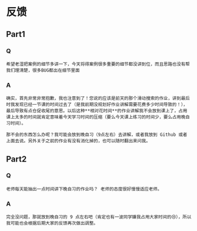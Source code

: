 # 反馈

## Part1

### Q

```
希望老湿把案例的细节多讲一下，今天将得案例很多重要的细节都没讲到位，而且思路也没有帮我们理清楚，很多BUG都出在细节里面
```

### A

```
确实，首先非常非常抱歉，我也注意到了！您说的应该是前天的那个滑动搜索的作业，讲到最后时我发现已经一节课的时间过去了（是我前期没规划好作业讲解需要花费多少时间导致的！），最后导致有点仓促收尾的意思。以后这种**相对花时间**的作业讲解我不会放到课上了，占用课上太多的时间就肯定意味着今天学习时间的压缩（要么今天课上练习的时间少，要么占用晚自习时间）。

那不会的东西怎么办呢？我可能会放到晚自习（9点左右）去讲解，或者我放到 Github 或者上面去说。另外关于之前的作业有没有消化掉的，也可以随时翻出来问我。
```

## Part2

### Q

```
老师每天能抽出一点时间讲下晚自习的作业吗？ 老师的态度很好慢慢适应老师。
```

### A

```
完全没问题，那就放到晚自习的 9 点左右吧（肯定也有一波同学嫌我占用大家时间的😢），所以我可能也会根据后期大家的反馈再次做出调整。
```
